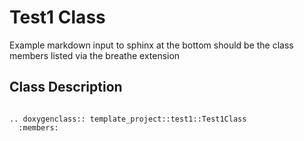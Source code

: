 # Test1 Class

Example markdown input to sphinx
at the bottom should be the class members listed via the breathe extension

## Class Description

```{eval-rst}

.. doxygenclass:: template_project::test1::Test1Class
  :members:

```
